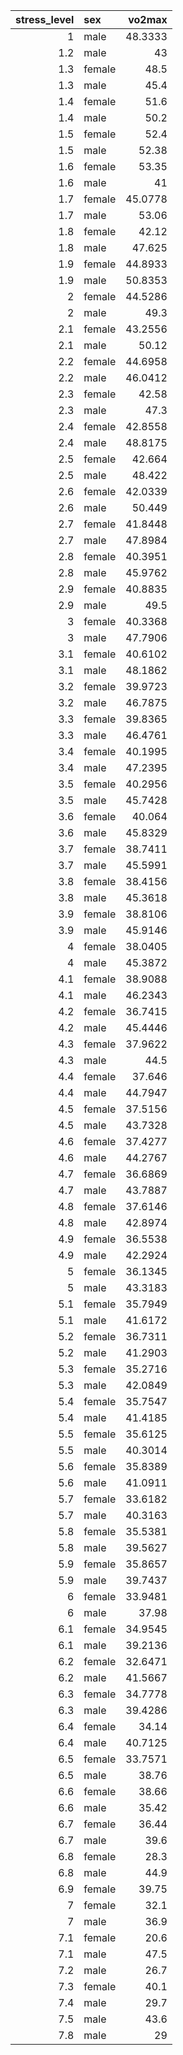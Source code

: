 |   stress_level | sex    |   vo2max |
|---------------:|:-------|---------:|
|            1   | male   |  48.3333 |
|            1.2 | male   |  43      |
|            1.3 | female |  48.5    |
|            1.3 | male   |  45.4    |
|            1.4 | female |  51.6    |
|            1.4 | male   |  50.2    |
|            1.5 | female |  52.4    |
|            1.5 | male   |  52.38   |
|            1.6 | female |  53.35   |
|            1.6 | male   |  41      |
|            1.7 | female |  45.0778 |
|            1.7 | male   |  53.06   |
|            1.8 | female |  42.12   |
|            1.8 | male   |  47.625  |
|            1.9 | female |  44.8933 |
|            1.9 | male   |  50.8353 |
|            2   | female |  44.5286 |
|            2   | male   |  49.3    |
|            2.1 | female |  43.2556 |
|            2.1 | male   |  50.12   |
|            2.2 | female |  44.6958 |
|            2.2 | male   |  46.0412 |
|            2.3 | female |  42.58   |
|            2.3 | male   |  47.3    |
|            2.4 | female |  42.8558 |
|            2.4 | male   |  48.8175 |
|            2.5 | female |  42.664  |
|            2.5 | male   |  48.422  |
|            2.6 | female |  42.0339 |
|            2.6 | male   |  50.449  |
|            2.7 | female |  41.8448 |
|            2.7 | male   |  47.8984 |
|            2.8 | female |  40.3951 |
|            2.8 | male   |  45.9762 |
|            2.9 | female |  40.8835 |
|            2.9 | male   |  49.5    |
|            3   | female |  40.3368 |
|            3   | male   |  47.7906 |
|            3.1 | female |  40.6102 |
|            3.1 | male   |  48.1862 |
|            3.2 | female |  39.9723 |
|            3.2 | male   |  46.7875 |
|            3.3 | female |  39.8365 |
|            3.3 | male   |  46.4761 |
|            3.4 | female |  40.1995 |
|            3.4 | male   |  47.2395 |
|            3.5 | female |  40.2956 |
|            3.5 | male   |  45.7428 |
|            3.6 | female |  40.064  |
|            3.6 | male   |  45.8329 |
|            3.7 | female |  38.7411 |
|            3.7 | male   |  45.5991 |
|            3.8 | female |  38.4156 |
|            3.8 | male   |  45.3618 |
|            3.9 | female |  38.8106 |
|            3.9 | male   |  45.9146 |
|            4   | female |  38.0405 |
|            4   | male   |  45.3872 |
|            4.1 | female |  38.9088 |
|            4.1 | male   |  46.2343 |
|            4.2 | female |  36.7415 |
|            4.2 | male   |  45.4446 |
|            4.3 | female |  37.9622 |
|            4.3 | male   |  44.5    |
|            4.4 | female |  37.646  |
|            4.4 | male   |  44.7947 |
|            4.5 | female |  37.5156 |
|            4.5 | male   |  43.7328 |
|            4.6 | female |  37.4277 |
|            4.6 | male   |  44.2767 |
|            4.7 | female |  36.6869 |
|            4.7 | male   |  43.7887 |
|            4.8 | female |  37.6146 |
|            4.8 | male   |  42.8974 |
|            4.9 | female |  36.5538 |
|            4.9 | male   |  42.2924 |
|            5   | female |  36.1345 |
|            5   | male   |  43.3183 |
|            5.1 | female |  35.7949 |
|            5.1 | male   |  41.6172 |
|            5.2 | female |  36.7311 |
|            5.2 | male   |  41.2903 |
|            5.3 | female |  35.2716 |
|            5.3 | male   |  42.0849 |
|            5.4 | female |  35.7547 |
|            5.4 | male   |  41.4185 |
|            5.5 | female |  35.6125 |
|            5.5 | male   |  40.3014 |
|            5.6 | female |  35.8389 |
|            5.6 | male   |  41.0911 |
|            5.7 | female |  33.6182 |
|            5.7 | male   |  40.3163 |
|            5.8 | female |  35.5381 |
|            5.8 | male   |  39.5627 |
|            5.9 | female |  35.8657 |
|            5.9 | male   |  39.7437 |
|            6   | female |  33.9481 |
|            6   | male   |  37.98   |
|            6.1 | female |  34.9545 |
|            6.1 | male   |  39.2136 |
|            6.2 | female |  32.6471 |
|            6.2 | male   |  41.5667 |
|            6.3 | female |  34.7778 |
|            6.3 | male   |  39.4286 |
|            6.4 | female |  34.14   |
|            6.4 | male   |  40.7125 |
|            6.5 | female |  33.7571 |
|            6.5 | male   |  38.76   |
|            6.6 | female |  38.66   |
|            6.6 | male   |  35.42   |
|            6.7 | female |  36.44   |
|            6.7 | male   |  39.6    |
|            6.8 | female |  28.3    |
|            6.8 | male   |  44.9    |
|            6.9 | female |  39.75   |
|            7   | female |  32.1    |
|            7   | male   |  36.9    |
|            7.1 | female |  20.6    |
|            7.1 | male   |  47.5    |
|            7.2 | male   |  26.7    |
|            7.3 | female |  40.1    |
|            7.4 | male   |  29.7    |
|            7.5 | male   |  43.6    |
|            7.8 | male   |  29      |
